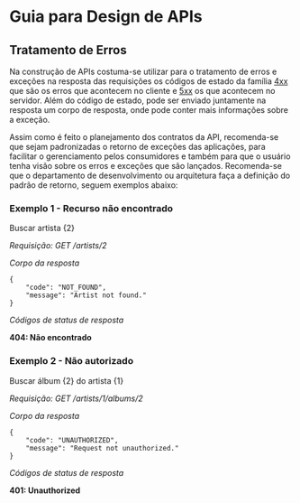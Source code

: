 # Guia para Design de APIs

## Tratamento de Erros

Na construção de APIs costuma-se utilizar para o tratamento de erros e exceções na resposta das requisições os códigos de estado da família [4xx](#http-status-code.md#4xx---erro-do-cliente) que são os erros que acontecem no cliente e [5xx](#http-status-code.md#5xx---erro-do-servidor) os que acontecem no servidor. Além do código de estado, pode ser enviado juntamente na resposta um corpo de resposta, onde pode conter mais informações sobre a exceção.

Assim como é feito o planejamento dos contratos da API, recomenda-se que sejam padronizadas o retorno de exceções das aplicações, para facilitar o gerenciamento pelos consumidores e também para que o usuário tenha visão sobre os erros e exceções que são lançados. Recomenda-se que o departamento de desenvolvimento ou arquitetura faça a definição do padrão de retorno, seguem exemplos abaixo: 


### Exemplo 1 - Recurso não encontrado

Buscar artista {2}

*Requisição: GET /artists/2*

*Corpo da resposta*

```
{
    "code": "NOT_FOUND",
    "message": "Artist not found."
}
```

*Códigos de status de resposta*

**404: Não encontrado**

### Exemplo 2 - Não autorizado

Buscar álbum {2} do artista {1}

*Requisição: GET /artists/1/albums/2*

*Corpo da resposta*
```
{
    "code": "UNAUTHORIZED",
    "message": "Request not unauthorized."
}
```

*Códigos de status de resposta*

**401: Unauthorized**
